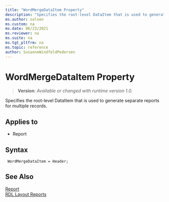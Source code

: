```yaml
---
title: "WordMergeDataItem Property"
description: "Specifies the root-level DataItem that is used to generate separate reports for multiple records."
ms.author: solsen
ms.custom: na
ms.date: 06/23/2021
ms.reviewer: na
ms.suite: na
ms.tgt_pltfrm: na
ms.topic: reference
author: SusanneWindfeldPedersen
---
```

[//]: # (START>DO_NOT_EDIT)
[//]: # (IMPORTANT:Do not edit any of the content between here and the END>DO_NOT_EDIT.)
[//]: # (Any modifications should be made in the .xml files in the ModernDev repo.)
# WordMergeDataItem Property
> **Version**: _Available or changed with runtime version 1.0._

Specifies the root-level DataItem that is used to generate separate reports for multiple records.

## Applies to
-   Report

[//]: # (IMPORTANT: END>DO_NOT_EDIT)


## Syntax

```AL
 WordMergeDataItem = Header;
```

## See Also

[Report](../devenv-reports.md)  
[RDL Layout Reports](../devenv-howto-rdl-report-layout.md) 
